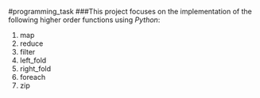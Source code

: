 #programming_task
###This project focuses on the implementation of the following higher order functions using *Python*:
1.  map
2.  reduce
3.  filter
4.  left_fold
5.  right_fold
6.  foreach
7.  zip
